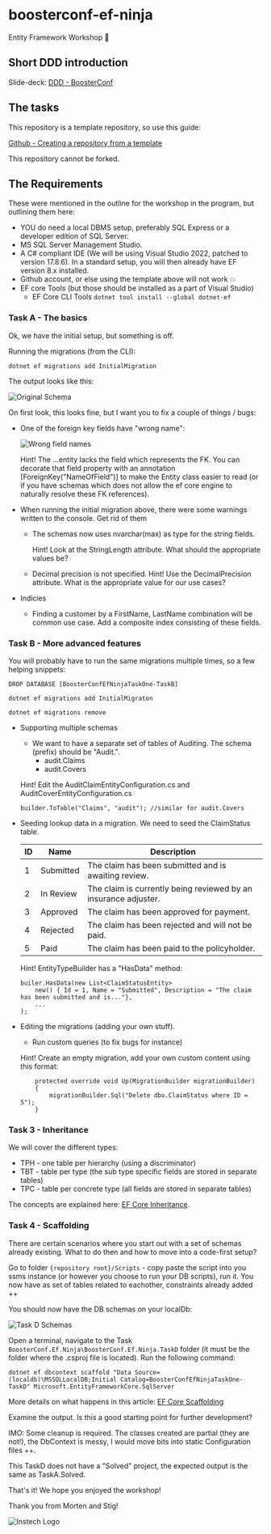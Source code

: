 # boosterconf-ef-ninja
Entity Framework Workshop 🥷

## Short DDD introduction

Slide-deck: [DDD - BoosterConf](https://instechas-my.sharepoint.com/:p:/g/personal/stig_nielsen_instech_no/EZCh10uwmQdNhL_lNy-pLm0B1-mP2juwa5-AD0KZ1ExSGg?e=780smi)


## The tasks
This repository is a template repository, so use this guide:

[Github - Creating a repository from a template](https://docs.github.com/en/repositories/creating-and-managing-repositories/creating-a-repository-from-a-template)

This repository cannot be forked. 

## The Requirements
These were mentioned in the outline for the workshop in the program, but outlining them here:

* YOU do need a local DBMS setup, preferably SQL Express or a developer edition of SQL Server. 
* MS SQL Server Management Studio. 
* A C# compliant IDE (We will be using Visual Studio 2022, patched to version 17.8.6). In a standard setup, you will then already have EF version 8.x installed. 
* Github account, or else using the template above will not work :boom:
* EF core Tools (but those should be installed as a part of Visual Studio)
    * EF Core CLI Tools ```dotnet tool install --global dotnet-ef```

### Task A - The basics
Ok, we have the initial setup, but something is off. 

Running the migrations (from the CLI):

```
dotnet ef migrations add InitialMigration
```
The output looks like this:

![Original Schema](/Images/Task_One_Original_Setup.png)

On first look, this looks fine, but I want you to fix a couple of things / bugs:

* One of the foreign key fields have "wrong name":

    ![Wrong field names](/Images/Wrong_FK_Name.png)

    Hint! The ...entity lacks the field which represents the FK. You can decorate that field property with an annotation [ForeignKey("NameOfField")] to make the Entity class easier to read (or if you have schemas which does not allow the ef core engine to naturally resolve these FK references).

* When running the initial migration above, there were some warnings written to the console. Get rid of them
    * The schemas now uses nvarchar(max) as type for the string fields.
    
        Hint! Look at the StringLength attribute. What should the appropriate values be?
    * Decimal precision is not specified. 
        Hint! Use the DecimalPrecision attribute. What is the appropriate value for our use cases?
    
* Indicies
    * Finding a customer by a FirstName, LastName combination will be common use case. Add a composite index consisting of these fields.


### Task B - More advanced features

You will probably have to run the same migrations multiple times, so a few helping snippets:

``` 
DROP DATABASE [BoosterConfEfNinjaTaskOne-TaskB]
```

```
dotnet ef migrations add InitialMigraton 
```

```
dotnet ef migrations remove
```


* Supporting multiple schemas 
    * We want to have a separate set of tables of Auditing. The schema (prefix) should be "Audit.". 
        * audit.Claims
        * audit.Covers
    
    Hint! Edit the AuditClaimEntityConfiguration.cs and AuditCoverEntityConfiguration.cs
    ```
    builder.ToTable("Claims", "audit"); //similar for audit.Covers
    ```

* Seeding lookup data in a migration. We need to seed the ClaimStatus table.


    | ID | Name      | Description |
    |----|-----------|-------------|
    | 1  | Submitted | The claim has been submitted and is awaiting review. |
    | 2  | In Review | The claim is currently being reviewed by an insurance adjuster. |
    | 3  | Approved  | The claim has been approved for payment. |
    | 4  | Rejected  | The claim has been rejected and will not be paid. |
    | 5  | Paid      | The claim has been paid to the policyholder. |

    Hint! EntityTypeBuilder has a "HasData" method:

    ```
    builer.HasData(new List<ClaimStatusEntity>
        new() { Id = 1, Name = "Submitted", Description = "The claim has been submitted and is..."},
        ...
    );
    ```


* Editing the migrations (adding your own stuff). 
    * Run custom queries (to fix bugs for instance)

    Hint! Create an empty migration, add your own custom content using this format:
    ```
        protected override void Up(MigrationBuilder migrationBuilder)
        {
            migrationBuilder.Sql("Delete dbo.ClaimStatus where ID = 5");
        }
    ```
    
### Task 3 - Inheritance

We will cover the different types:

* TPH - one table per hierarchy (using a discriminator)
* TBT - table per type (the sub type specific fields are stored in separate tables)
* TPC - table per concrete type (all fields are stored in separate tables)

The concepts are explained here: [EF Core Inheritance](https://learn.microsoft.com/en-us/ef/core/modeling/inheritance).

### Task 4 - Scaffolding

There are certain scenarios where you start out with a set of schemas already existing. What to do then and how to move into a code-first setup?

Go to folder ```{repository root}/Scripts``` - copy paste the script into you ssms instance (or however you choose to run your DB scripts), run it. You now have as set of tables related to eachother, constraints already added ++

You should now have the DB schemas on your localDb:

![Task D Schemas](/Images/TaskD_Initial_Setup.png)

Open a terminal, navigate to the Task ```BoosterConf.Ef.Ninja\BoosterConf.Ef.Ninja.TaskD``` folder (it must be the folder where the .csproj file is located). Run the following command:

```
dotnet ef dbcontext scaffold "Data Source=(localdb)\MSSQLLocalDB;Initial Catalog=BoosterConfEfNinjaTaskOne-TaskD" Microsoft.EntityFrameworkCore.SqlServer
```

More details on what happens in this article: [EF Core Scaffolding](https://learn.microsoft.com/en-us/ef/core/managing-schemas/scaffolding/?tabs=dotnet-core-cli)

Examine the output. Is this a good starting point for further development?

IMO: Some cleanup is required. The classes created are partial (they are not!), the DbContext is messy, I would move bits into static Configuration files ++.

This TaskD does not have a "Solved" project, the expected output is the same as TaskA.Solved. 

That's it! We hope you enjoyed the workshop!

Thank you from Morten and Stig!

![Instech Logo](/Images/instech_logo.png)